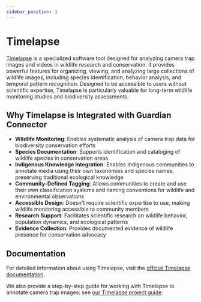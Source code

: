 ```yaml
---
sidebar_position: 3
---
```


# Timelapse

[Timelapse](https://saul.cpsc.ucalgary.ca/timelapse/) is a specialized software tool designed for analyzing camera trap images and videos in wildlife research and conservation. It provides powerful features for organizing, viewing, and analyzing large collections of wildlife images, including species identification, behavior analysis, and temporal pattern recognition. Designed to be accessible to users without scientific expertise, Timelapse is particularly valuable for long-term wildlife monitoring studies and biodiversity assessments.

## Why Timelapse is Integrated with Guardian Connector

- **Wildlife Monitoring**: Enables systematic analysis of camera trap data for biodiversity conservation efforts
- **Species Documentation**: Supports identification and cataloging of wildlife species in conservation areas
- **Indigenous Knowledge Integration**: Enables Indigenous communities to annotate media using their own taxonomies and species names, preserving traditional ecological knowledge
- **Community-Defined Tagging**: Allows communities to create and use their own classification systems and naming conventions for wildlife and environmental observations
- **Accessible Design**: Doesn't require scientific expertise to use, making wildlife monitoring accessible to community members
- **Research Support**: Facilitates scientific research on wildlife behavior, population dynamics, and ecological patterns
- **Evidence Collection**: Provides documented evidence of wildlife presence for conservation advocacy

## Documentation

For detailed information about using Timelapse, visit the [official Timelapse documentation](https://saul.cpsc.ucalgary.ca/timelapse/).

We also provide a step-by-step guide for working with Timelapse to annotate camera trap images: see [our Timelapse project guide](/guides/guide-timelapse-project/).
